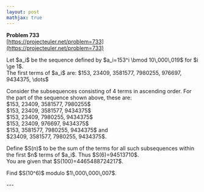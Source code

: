 ```yaml
---
layout: post
mathjax: true
---
```

**Problem 733**  
[https://projecteuler.net/problem=733](https://projecteuler.net/problem=733)

<p>
Let $a_i$ be the sequence defined by $a_i=153^i \bmod 10\,000\,019$ for $i \ge 1$.<br />
The first terms of $a_i$ are:
$153, 23409, 3581577, 7980255, 976697, 9434375, \dots$
</p>
<p>
Consider the subsequences consisting of 4 terms in ascending order. For the part of the sequence shown above, these are:<br />
$153, 23409, 3581577, 7980255$<br />
$153, 23409, 3581577, 9434375$<br />
$153, 23409, 7980255, 9434375$<br />
$153, 23409, 976697, 9434375$<br />
$153, 3581577, 7980255, 9434375$ and<br />
$23409, 3581577, 7980255, 9434375$.
</p>
<p>
Define $S(n)$ to be the sum of the terms for all such subsequences within the first $n$ terms of $a_i$. Thus $S(6)=94513710$.<br />
You are given that $S(100)=4465488724217$.
</p>
<p>
Find $S(10^6)$ modulo $1\,000\,000\,007$.
</p>
---
